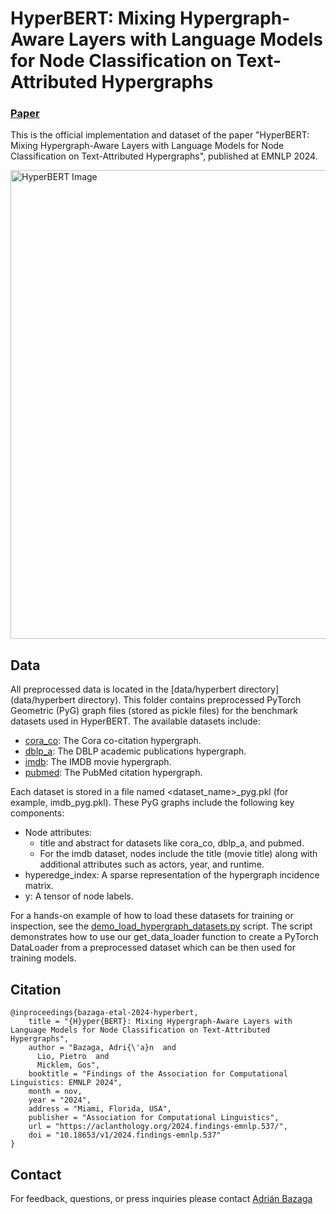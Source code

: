 # HyperBERT: Mixing Hypergraph-Aware Layers with Language Models for Node Classification on Text-Attributed Hypergraphs
### [Paper](https://aclanthology.org/2024.findings-emnlp.537/)

This is the official implementation and dataset of the paper "HyperBERT: Mixing Hypergraph-Aware Layers with Language Models for Node Classification on Text-Attributed Hypergraphs", published at EMNLP 2024.

<img src="https://github.com/AdrianBZG/HyperBERT/figures/hyperbert.png" width="750" alt="HyperBERT Image">

## Data

All preprocessed data is located in the [data/hyperbert directory](data/hyperbert directory). This folder contains preprocessed PyTorch Geometric (PyG) graph files (stored as pickle files) for the benchmark datasets used in HyperBERT. The available datasets include:
- [cora_co](data/cora_co): The Cora co-citation hypergraph.
- [dblp_a](data/dblp_a): The DBLP academic publications hypergraph.
- [imdb](data/imdb): The IMDB movie hypergraph.
- [pubmed](data/pubmed): The PubMed citation hypergraph.

Each dataset is stored in a file named <dataset_name>_pyg.pkl (for example, imdb_pyg.pkl). These PyG graphs include the following key components:
- Node attributes:
  - title and abstract for datasets like cora_co, dblp_a, and pubmed.
  - For the imdb dataset, nodes include the title (movie title) along with additional attributes such as actors, year, and runtime.
- hyperedge_index: A sparse representation of the hypergraph incidence matrix.
- y: A tensor of node labels.

For a hands-on example of how to load these datasets for training or inspection, see the [demo_load_hypergraph_datasets.py](src/demo_load_hypergraph_datasets.py) script. The script demonstrates how to use our get_data_loader function to create a PyTorch DataLoader from a preprocessed dataset which can be then used for training models.

## Citation

```
@inproceedings{bazaga-etal-2024-hyperbert,
    title = "{H}yper{BERT}: Mixing Hypergraph-Aware Layers with Language Models for Node Classification on Text-Attributed Hypergraphs",
    author = "Bazaga, Adri{\'a}n  and
      Lio, Pietro  and
      Micklem, Gos",
    booktitle = "Findings of the Association for Computational Linguistics: EMNLP 2024",
    month = nov,
    year = "2024",
    address = "Miami, Florida, USA",
    publisher = "Association for Computational Linguistics",
    url = "https://aclanthology.org/2024.findings-emnlp.537/",
    doi = "10.18653/v1/2024.findings-emnlp.537"
}
```

## Contact

For feedback, questions, or press inquiries please contact [Adrián Bazaga](mailto:ar989@cam.ac.uk)
